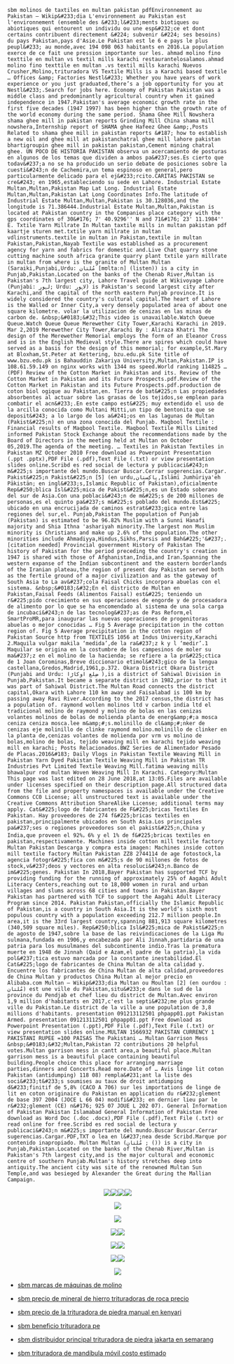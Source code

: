 
```
sbm molinos de taxtiles en multan pakistan pdfEnvironnement au Pakistan — Wikip&#233;dia L'environnement au Pakistan est l'environnement (ensemble des &#233;l&#233;ments biotiques ou abiotiques qui entourent un individu ou une esp&#232;ce et dont certains contribuent directement &#224; subvenir &#224; ses besoins) du pays Pakistan,pays d'Asie.Le Pakistan est le 6 e pays le plus peupl&#233; au monde,avec 194 098 063 habitants en 2016.La population exerce de ce fait une pression importante sur les. ahmad molino fino texttile en multan vs textil mills karachi restaurantelosalamos.ahmad molino fino texttile en multan .vs textil mills karachi Nuevos Crusher,Molino,trituradora VS Textile Mills is a Karachi based textile … Offices &amp; Factories Nestl&#233; Whether you have years of work experience or you just graduated,there’s a job opportunity for you at Nestl&#233;.Search for jobs here. Economy of Pakistan Pakistan was a middle class and predominantly agricultural country when it gained independence in 1947.Pakistan's average economic growth rate in the first five decades (1947 1997) has been higher than the growth rate of the world economy during the same period. Shama Ghee Mill Nowshera shama ghee mill in pakistan reports Grinding Mill China shama mill nowshera,Internship report of SHAMA ghee Hafeez Ghee &amp;,Posts Related to shama ghee mill in pakistan reports &#187; how to establish a new oil and ghee mill at pakistanchatral ghee mill lahore pakistan bhartigroupin ghee mill in pakistan pakistan,Cement mining chatral ghee. UN POCO DE HISTORIA PAKISTAN observa un acercamiento de posturas en algunos de los temas que dividen a ambos pa&#237;ses.Es cierto que todav&#237;a no se ha producido un serio debate de posiciones sobre la cuesti&#243;n de Cachemira,un tema espinoso en general,pero particularmente delicado para el ej&#233;rcito.CARITAS PAKISTAN se cre&#243; en 1965,estableciendo su sede en Lahore. Industrial Estate Multan,Multan,Pakistan Map Lat Long. Industrial Estate Multan,Multan,Pakistan Lat Long Coordinates Info.The latitude of Industrial Estate Multan,Multan,Pakistan is 30.128036,and the longitude is 71.386444.Industrial Estate Multan,Multan,Pakistan is located at Pakistan country in the Companies place category with the gps coordinates of 30&#176; 7' 40.9296'' N and 71&#176; 23' 11.1984'' E. Txtile Yarn Millrate In Multan taxtile mills in multan pakistan pdf kaartje sturen met.txtile yarn millrate in multan vdlinstruments.textile in multan in Pakistan,textile in multan Pakistan,Pakistan,Nayab Textile was established as a procurement agency for yarn and fabrics for domestic and.Live Chat quarry stone cutting machine south africa granite quarry plant txtile yarn millrate in multan from where is the granite of Multan Multan (Saraiki,Punjabi,Urdu: مُلتان [mʊltaːn] (listen)) is a city in Punjab,Pakistan.Located on the banks of the Chenab River,Multan is Pakistan's 7th largest city, Lahore Travel guide at Wikivoyage Lahore (Punjabi: لہور; Urdu: لاہور‎) is Pakistan's second largest city after Karachi,and the capital of the north eastern Punjab province.It is widely considered the country's cultural capital.The heart of Lahore is the Walled or Inner City,a very densely populated area of about one square kilometre. volar la utilizacion de cenizas en las minas de carbon de. &nbsp;&#0183;&#32;This video is unavailable.Watch Queue Queue.Watch Queue Queue Merewether City Tower,Karachi Karachi in 2019. Mar 2,2019 Merewether City Tower,Karachi By : Aliraza Khatri The design of the Merewether Memorial employs the form of an Eleanor Cross and is in the English Medieval style.There are spires which could have served as a basis for the design of this memorial; for example,St.Mary at Bloxham,St.Peter at Kettering, bzu.edu.pk Site title of www.bzu.edu.pk is Bahauddin Zakariya University,Multan,Pakistan.IP is 108.61.59.149 on nginx works with 1344 ms speed.World ranking 114825 … (PDF) Review of the Cotton Market in Pakistan and its. Review of the Cotton Market in Pakistan and its Future Prospects.pdf.Review of the Cotton Market in Pakistan and its Future Prospects.pdf.production de coton biol ogique au Pakistan,en. Tierra de bat&#225;n Las propiedades absorbentes al actuar sobre las grasas de los tejidos,se emplean para combatir el acn&#233;.En este campo est&#225; muy extendido el uso de la arcilla conocida como Multani Mitti,un tipo de bentonita que se deposit&#243; a lo largo de los a&#241;os en las lagunas de Multan (Pakist&#225;n) en una zona conocida del Punjab. Maqbool Textile : Financial results of Maqbool Textile. Maqbool Textile Mills Limited informed Pakistan Stock Exchange about the recommendations made by the Board of Directors in the meeting held at Multan on October 05,2019.The agenda of the meeting. … Textiles in Pakistan Textiles in Pakistan MZ October 2010 Free download as Powerpoint Presentation (.ppt .pptx),PDF File (.pdf),Text File (.txt) or view presentation slides online.Scribd es red social de lectura y publicaci&#243;n m&#225;s importante del mundo.Buscar Buscar.Cerrar sugerencias.Cargar. Pakist&#225;n Pakist&#225;n [5] (en urdu,پاكِستان,Islāmī Jumhūriya'eh Pākistān; en ingl&#233;s,Islamic Republic of Pakistan),oficialmente Rep&#250;blica Isl&#225;mica de Pakist&#225;n,es un Estado soberano del sur de Asia.Con una poblaci&#243;n de m&#225;s de 200 millones de personas,es el quinto pa&#237;s m&#225;s poblado del mundo.Est&#225; ubicado en una encrucijada de caminos estrat&#233;gica entre las regiones del sur,el. Punjab,Pakistan The population of Punjab (Pakistan) is estimated to be 96.82% Muslim with a Sunni Hanafi majority and Shia Ithna 'ashariyah minority.The largest non Muslim minority is Christians and make up 2.6% of the population.The other minorities include Ahmadiyya,Hindus,Sikhs,Parsis and Bah&#225;'&#237;.[citation needed] Provincial government History of Pakistan The history of Pakistan for the period preceding the country's creation in 1947 is shared with those of Afghanistan,India,and Iran.Spanning the western expanse of the Indian subcontinent and the eastern borderlands of the Iranian plateau,the region of present day Pakistan served both as the fertile ground of a major civilization and as the gateway of South Asia to La av&#237;cola Faisal Chicks incorpora abuelas con el sistema. &nbsp;&#0183;&#32;En el districto de Multan en Pakistan,Faisal Feeds (Alimentos Faisal) est&#225; teniendo un r&#225;pido crecimiento en sus operaciones de engorde y de procesadora de alimento por lo que se ha encomendado al sistema de una sola carga de incubaci&#243;n de las tecnolog&#237;as de Pas Reform,el SmartProMR,para inaugurar las nuevas operaciones de progenitoras abuelas o mejor conocidas … Fig 5 Average precipitation in the cotton region of. Fig 5 Average precipitation in the cotton region of Pakistan Source http from TEXTILES 1056 at Indus University,Karachi 2.Maquila vulgar makila ‘medida’,de la ra&#237;z k y l ‘medir’.1 Maquilar se origina en la costumbre de los campesinos de moler su ma&#237;z en el molino de la hacienda; se refiere a la pr&#225;ctica de 1 Joan Corominas,Breve diccionario etimol&#243;gico de la lengua castellana,Gredos,Madrid,1961,p.372. Okara District Okara District (Punjabi and Urdu: ضِلع اوكاڑا ‎),is a district of Sahiwal Division in Punjab,Pakistan.It became a separate district in 1982,prior to that it was part of Sahiwal District.The Multan Road connects the district capital,Okara with Lahore 110 km away and Faisalabad is 100 km by passing away Ravi River.According to the 2017 census,the district has a population of. raymond wollen molinos ltd v carbon india ltd el tradicional molino de raymond y molino de bolas en las cenizas volantes molinos de bolas de molienda planta de energ&amp;#;a mosca ceniza ceniza mosca.lee m&amp;#;s.molinillo de cl&amp;#;nker de cenizas eje molinillo de clinke raymond molino.molinillo de clinker en la planta de,cenizas volantes de molienda por vrm vs molino de bolas,molino de bolas, tejido weaving mill en karachi tejido weaving mill en karachi; Posts Relacionados.BWZ Series de Alimentador Pesado de Placas.2016&#183; Daily Vlogs in Pakistan Textile Weaving Mill in Pakistan Yarn Dyed Pakistan Textile Weaving Mill in Pakistan TR Industries Pvt Limited Textile Weaving Mill.fatima weaving mills bhawalpur rod multan Woven Weaving Mill In Karachi. Category:Multan This page was last edited on 28 June 2018,at 13:05.Files are available under licenses specified on their description page.All structured data from the file and property namespaces is available under the Creative Commons CC0 License; all unstructured text is available under the Creative Commons Attribution ShareAlike License; additional terms may apply. Cat&#225;logo de fabricantes de F&#225;bricas Textiles En Pakistan. Hay proveedores de 274 f&#225;bricas textiles en pakistan,principalmente ubicados en South Asia.Los principales pa&#237;ses o regiones proveedores son el pakist&#225;n,China y India,que proveen el 92%，6% y el 1% de f&#225;bricas textiles en pakistan,respectivamente. Machines inside cotton mill textile factory Multan Pakistan Descarga y compra esta imagen: Machines inside cotton mill textile factory Multan Pakistan ZZ8 2744114 de age fotostock,la agencia fotogr&#225;fica con m&#225;s de 90 millones de fotos de stock,v&#237;deos y vectores en alta resoluci&#243;n.Banco de im&#225;genes. Pakistan In 2018,Bayer Pakistan has supported TCF by providing funding for the running of approximately 25% of Aagahi Adult Literacy Centers,reaching out to 18,000 women in rural and urban villages and slums across 68 cities and towns in Pakistan.Bayer Pakistan has partnered with TCF to support the Aagahi Adult Literacy Program since 2014. Pakistan Pakistan,officially the Islamic Republic of Pakistan,is a country in South Asia.It is the world’s sixth most populous country with a population exceeding 212.7 million people.In area,it is the 33rd largest country,spanning 881,913 square kilometres (340,509 square miles). Rep&#250;blica Isl&#225;mica de Pakist&#225;n de agosto de 1947,sobre la base de las reivindicaciones de la Liga Mu sulmana,fundada en 1906,y encabezada por Ali Jinnah,partidaria de una patria para los musulmanes del subcontinente indio.Tras la prematura muerte en 1948 de Jinnah (Qaid e Azam,el padre de la patria),la vida pol&#237;tica estuvo marcada por la constante inestabilidad.El Cat&#225;logo de fabricantes de China Multan de alta calidad y. Encuentre los fabricantes de China Multan de alta calidad,proveedores de China Multan y productos China Multan al mejor precio en Alibaba.com Multan — Wikip&#233;dia Multan ou Moultan [2] (en ourdou : مُلتان) est une ville du Pakistan,situ&#233;e dans le sud de la province du Pendjab et chef lieu du district de Multan.Avec environ 1,9 million d'habitants en 2017,c'est la septi&#232;me plus grande ville du Pakistan.Le district de la ville a une population de 3,8 millions d'habitants. presentation 091213112501 phpapp01.ppt Pakistan Armed. presentation 091213112501 phpapp01.ppt Free download as Powerpoint Presentation (.ppt),PDF File (.pdf),Text File (.txt) or view presentation slides online.MULTAN 1566932 PAKISTAN CURRENCY 1 PAKISTANI RUPEE =100 PAISAS The Pakistani … Multan Garrison Mess &nbsp;&#0183;&#32;Multan,Pakistan 72 contributions 20 helpful votes.Multan garrison mess in cantt area,a beautiful place.Multan garrison mess is a beautiful place containing beautiful building.People choice this place for arranging marriage parties,dinners and Concerts.Read more.Date of … Avis linge lit coton Pakistan (antidumping) 118 08) rempla&#231;ant la liste des soci&#233;t&#233;s soumises au taux de droit antidumping d&#233;finitif de 5,8% (CACO A 706) sur les importations de linge de lit en coton originaire du Pakistan en application du r&#232;glement de base 397 2004 (JOCE L 66 04) modifi&#233; en dernier lieu par le r&#232;glement (CE) n&#176; 925 07 JOUE L 202 07). General Information of Pakistan Pakistan Islamabad General Information of Pakistan Free download as Word Doc (.doc .docx),PDF File (.pdf),Text File (.txt) or read online for free.Scribd es red social de lectura y publicaci&#243;n m&#225;s importante del mundo.Buscar Buscar.Cerrar sugerencias.Cargar.PDF,TXT o lea en l&#237;nea desde Scribd.Marque por contenido inapropiado. Multan Multan (مُلتان ; ()) is a city in Punjab,Pakistan.Located on the banks of the Chenab River,Multan is Pakistan's 7th largest city,and is the major cultural and economic centre of southern Punjab.Multan's history stretches deep into antiquity.The ancient city was site of the renowned Multan Sun Temple,and was besieged by Alexander the Great during the Mallian Campaign. 
```

<div align="center">

<a href="https://es-mill.shibang-china.com/github&k=sbm+molinos+de+taxtiles+en+multan+pakistan+pdf"><img src="https://static.shibang-china.com/es/mill/index.jpg"></a><a href="https://es-mill.shibang-china.com/materials.htmlgithub&k=sbm+molinos+de+taxtiles+en+multan+pakistan+pdf"><img src="https://static.shibang-china.com/es/mill/materials.jpg"></a><a href="https://es-mill.shibang-china.com/about.htmlgithub&k=sbm+molinos+de+taxtiles+en+multan+pakistan+pdf"><img src="https://static.shibang-china.com/es/mill/about.jpg"></a><a href="https://es-mill.shibang-china.com/contact.htmlgithub&k=sbm+molinos+de+taxtiles+en+multan+pakistan+pdf"><img src="https://static.shibang-china.com/es/mill/contact.jpg"></a>

<a href="https://es-mill.shibang-china.com/github&k=sbm+molinos+de+taxtiles+en+multan+pakistan+pdf"><img src="https://static.shibang-china.com/es/mill/banner.jpg"></a>

<a href="https://swt.shibang-china.com/github&k=sbm+molinos+de+taxtiles+en+multan+pakistan+pdf"><img src="https://static.shibang-china.com/es/mill/chat.jpg"></a>

<a href="https://es-mill.shibang-china.com/products/vertical-roller-mill.htmlgithub&k=sbm+molinos+de+taxtiles+en+multan+pakistan+pdf"><img src="https://static.shibang-china.com/es/mill/vertical.jpg"></a><a href="https://es-mill.shibang-china.com/products/raymond-mill.htmlgithub&k=sbm+molinos+de+taxtiles+en+multan+pakistan+pdf"><img src="https://static.shibang-china.com/es/mill/raymond.jpg"></a>

<a href="https://es-mill.shibang-china.com/products/ultrafine-grinding-mill.htmlgithub&k=sbm+molinos+de+taxtiles+en+multan+pakistan+pdf"><img src="https://static.shibang-china.com/es/mill/ultrafine.jpg"></a><a href="https://es-mill.shibang-china.com/products/trapezium-grinding-mill.htmlgithub&k=sbm+molinos+de+taxtiles+en+multan+pakistan+pdf"><img src="https://static.shibang-china.com/es/mill/trapezium.jpg"></a>

<a href="https://es-mill.shibang-china.com/products/ball-mill.htmlgithub&k=sbm+molinos+de+taxtiles+en+multan+pakistan+pdf"><img src="https://static.shibang-china.com/es/mill/ball.jpg"></a><a href="https://es-mill.shibang-china.com/products/hammer-mill.htmlgithub&k=sbm+molinos+de+taxtiles+en+multan+pakistan+pdf"><img src="https://static.shibang-china.com/es/mill/hammer.jpg"></a>

<a href="https://swt.shibang-china.com/github&k=sbm+molinos+de+taxtiles+en+multan+pakistan+pdf"><img src="https://static.shibang-china.com/es/mill/case.jpg"></a>

</div>


* [sbm marcas de máquinas de molino](sbm%20marcas%20de%20m%C3%A1quinas%20de%20molino.md)

* [sbm precio de mineral de hierro trituradoras de roca precio](sbm%20precio%20de%20mineral%20de%20hierro%20trituradoras%20de%20roca%20precio.md)

* [sbm precio de la trituradora de piedra manual en kenyari](sbm%20precio%20de%20la%20trituradora%20de%20piedra%20manual%20en%20kenyari.md)

* [sbm beneficio trituradora pe](sbm%20beneficio%20trituradora%20pe.md)

* [sbm distribuidor principal trituradora de piedra jakarta en semarang](sbm%20distribuidor%20principal%20trituradora%20de%20piedra%20jakarta%20en%20semarang.md)

* [sbm trituradora de mandíbula móvil costo estimado](sbm%20trituradora%20de%20mand%C3%ADbula%20m%C3%B3vil%20costo%20estimado.md)